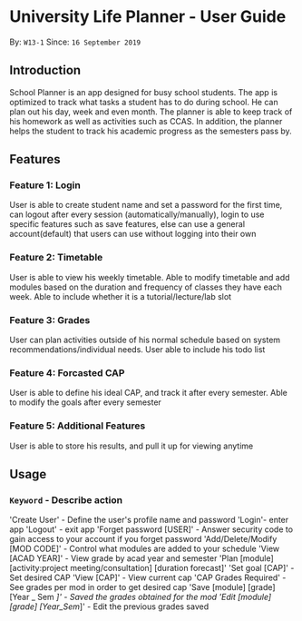 # University Life Planner - User Guide
By: `W13-1`   Since: `16 September 2019`

## Introduction
School Planner is an app designed for busy school students. The app is optimized to track what tasks a student has to do during school. He can plan out his day, week and even month. The planner is able to keep track of his homework as well as activities such as CCAS. In addition, the planner helps the student to track his academic progress as the semesters pass by.

## Features 

### Feature 1: Login 
User is able to create student name and set a password for the first time, can logout after every session (automatically/manually), login to use specific features such as save features, else can use a general account(default) that users can use without logging into their own


### Feature 2: Timetable 
User is able to view his weekly timetable. Able to modify timetable and add modules based on the duration and frequency of classes they have each week. Able to include whether it is a tutorial/lecture/lab slot


### Feature 3: Grades 
User can plan activities outside of his normal schedule based on system recommendations/individual needs. User able to include his todo list


### Feature 4: Forcasted CAP 
User is able to define his ideal CAP, and track it after every semester. Able to modify the goals after every semester

### Feature 5: Additional Features
User is able to store his results, and pull it up for viewing anytime

## Usage

### `Keyword` - Describe action

'Create User' - Define the user's profile name and password
'Login'- enter app
'Logout' - exit app
'Forget password [USER]' - Answer security code to gain access to your account if you forget password
'Add/Delete/Modify [MOD CODE]' - Control what modules are added to your schedule
'View [ACAD YEAR]' - View grade by acad year and semester
'Plan [module] [activity:project meeting/consultation] [duration forecast]'
'Set goal [CAP]' - Set desired CAP
'View [CAP]' - View current cap
'CAP Grades Required' - See grades per mod in order to get desired cap
'Save [module] [grade] [Year _ Sem _]' - Saved the grades obtained for the mod
'Edit [module] [grade] [Year_Sem_]' - Edit the previous grades saved
